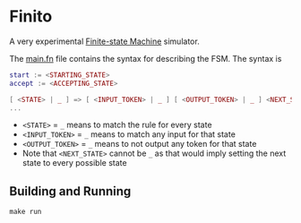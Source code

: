 # Finito

A very experimental [Finite-state Machine](https://en.wikipedia.org/wiki/Finite-state_machine) simulator.

The [main.fn](./main.fn) file contains the syntax for describing the FSM.
The syntax is 

```lua
start := <STARTING_STATE>
accept := <ACCEPTING_STATE>

[ <STATE> | _ ] => [ <INPUT_TOKEN> | _ ] [ <OUTPUT_TOKEN> | _ ] <NEXT_STATE>
...
```

- `<STATE>` = `_` means to match the rule for every state
- `<INPUT_TOKEN>` = `_` means to match any input for that state
- `<OUTPUT_TOKEN>` = `_` means to not output any token for that state
- Note that `<NEXT_STATE>` cannot be `_` as that would imply setting the next state to every possible state

## Building and Running

```console
make run
```
